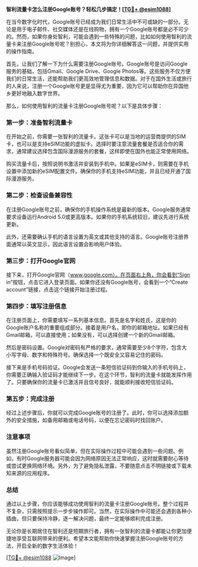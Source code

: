 **智利流量卡怎么注册Google账号？轻松几步搞定！[[TG💪+ @esim1088](https://t.me/s/esim1088)]**

在当今数字化时代，Google账号已经成为我们日常生活中不可或缺的一部分。无论是用于电子邮件、社交媒体还是在线购物，拥有一个Google账号都是必不可少的。然而，如果你身处智利，可能会遇到一些特殊的问题，比如如何使用智利的流量卡来注册Google账号呢？别担心，本文将为你详细解答这一问题，并提供实用的操作指南。

首先，让我们了解一下为什么需要注册Google账号。Google账号是访问Google服务的基础，包括Gmail、Google Drive、Google Photos等。这些服务不仅方便我们的日常生活，还能帮助我们更高效地管理信息和数据。对于在国外生活或旅行的人来说，注册一个Google账号更是显得尤为重要，因为它可以帮助你在异国他乡更好地融入数字世界。

那么，如何使用智利的流量卡注册Google账号呢？以下是具体步骤：

### 第一步：准备智利流量卡

在开始之前，你需要一张智利的流量卡。这张卡可以是当地的运营商提供的SIM卡，也可以是支持eSIM功能的虚拟卡。选择时要注意流量套餐是否适合你的需求，通常建议选择包含国际漫游服务的套餐，这样即使在国外也能正常使用网络。

购买流量卡后，按照说明书激活并安装到手机中。如果是eSIM卡，则需要在手机设置中添加新的eSIM配置文件。确保你的手机支持eSIM功能，并且已经开通了国际漫游服务。

### 第二步：检查设备兼容性

在注册Google账号之前，确保你的手机操作系统是最新的版本。Google服务通常要求设备运行Android 5.0或更高版本。如果你的手机系统较旧，建议先进行系统更新。

此外，还需要确认手机的语言设置为英文或其他支持的语言。Google账号注册界面通常以英文显示，因此语言设置会影响用户体验。

### 第三步：打开Google官网

接下来，打开Google官网（www.google.com）。在页面右上角，你会看到“Sign in”按钮，点击它进入登录页面。如果你还没有Google账号，会看到一个“Create account”链接，点击这个链接开始注册过程。

### 第四步：填写注册信息

在注册页面上，你需要填写一系列基本信息。首先是名字和姓氏，这是你的Google账户名称的重要组成部分。接着是用户名，即你的邮箱地址。如果已经有Gmail邮箱，可以直接使用；如果没有，可以选择创建一个新的Gmail邮箱。

然后是密码设置。Google对密码有严格的要求，通常需要至少8个字符，包含大小写字母、数字和特殊符号。确保选择一个既安全又容易记住的密码。

接下来是手机号码验证。Google会发送一条短信验证码到你输入的手机号码上，你需要正确输入验证码才能继续下一步。在这个环节，智利的流量卡就能发挥作用了。只要确保你的流量卡已激活并且信号良好，就能顺利接收短信验证码。

### 第五步：完成注册

经过上述步骤后，你就可以完成Google账号的注册了。此时，你可以选择添加额外的安全措施，如备用邮箱或电话号码，以便在忘记密码时找回账户。

### 注意事项

虽然注册Google账号看似简单，但在实际操作过程中可能会遇到一些问题。例如，有时Google服务器可能会因为网络原因无法正常响应，这时就需要耐心等待或尝试更换网络环境。另外，为了避免隐私泄露，不要随意点击不明链接或下载未知来源的应用程序。

### 总结

通过以上步骤，你应该能够成功使用智利的流量卡注册Google账号。整个过程并不复杂，只需按照提示一步步操作即可。当然，在实际操作中可能还会遇到各种小插曲，但只要保持冷静，逐一解决问题，最终一定能够顺利完成注册。

无论你是长期居住在智利还是短期旅行者，拥有一张智利的流量卡都能让你更加便捷地享受互联网带来的便利。希望本文能帮助你快速掌握注册Google账号的方法，开启全新的数字生活体验！

[[TG💪+ @esim1088](https://t.me/s/esim1088) ![Image](https://i.postimg.cc/4NQfJmqS/Snipaste-2025-05-13-00-14-12.png)]